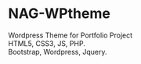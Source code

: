 # NAG-WPtheme
Wordpress Theme for Portfolio Project
<br>
HTML5, CSS3, JS, PHP.<br>
Bootstrap, Wordpress, Jquery.
